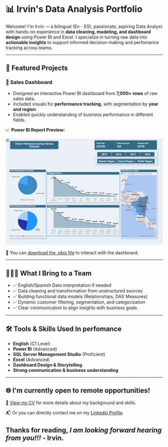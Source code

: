 # 📊 Irvin's Data Analysis Portfolio

Welcome! I'm Irvin — a bilingual (En - ES), passionate, aspiring Data Analyst with hands-on experience in **data cleaning, modeling, and dashboard design** using Power BI and Excel. I specialize in turning raw data into **actionable insights** to support informed decision-making and perfomance tracking across teams.

---

## 💼 Featured Projects

### 🔹 Sales Dashboard
- Designed an interactive Power BI dashboard from **7,000+ rows** of raw sales data.
- Included visuals for **performance tracking**, with segmentation by **year and region**.
- Enabled quickly understanding of business performance in different fields.

📈 **Power BI Report Preview:**  

![Dashboard Preview](https://github.com/Irvyandl/Portfolio/raw/main/Screenshot%202025-06-12%20131758.png)

🔗 You can [download the .pbix file](https://github.com/Irvyandl/Report-Portafolio/blob/c1ade7570ebead550cec6012dcca2558d9eef2c4/SalesReportBI.pbix?raw=true) to interact with the dashboard.

---

## 👨🏻‍💻 What I Bring to a Team

- ✅ English/Spanish Data interpretation if needed
- ✅ Data cleaning and transformation from unstructured sources  
- ✅ Building functional data models (Relationships, DAX Measures)  
- ✅ Dynamic customer filtering, segmentation, and categorization  
- ✅ Clear communication to align insights with business goals  

---

## 🛠️ Tools & Skills Used In perfomance

- **English** (C1 Level)
- **Power BI** (Advanced)  
- **SQL Server Management Studio** (Proficient)  
- **Excel** (Advanced)  
- **Dashboard Design & Storytelling**  
- **Strong communication & business understanding**  

---

## 🌐 I'm currently open to **remote opportunities**!

📄 [View my CV](https://drive.google.com/file/d/1Dv4z6mnN3lTwbNkamUxag-Akug9pkh88/view?usp=drive_link) for more details about my background and skills.

📬 Or you can directly contact me on my [Linkedin Profile](http://www.linkedin.com/in/irvin-prado-6961b1363).
## Thanks for reading, *I am looking forward hearing from you!!!* - Irvin.
